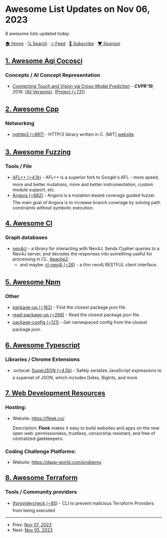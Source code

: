 # Awesome List Updates on Nov 06, 2023

8 awesome lists updated today.

[🏠 Home](/README.md) · [🔍 Search](https://www.trackawesomelist.com/search/) · [🔥 Feed](https://www.trackawesomelist.com/rss.xml) · [📮 Subscribe](https://trackawesomelist.us17.list-manage.com/subscribe?u=d2f0117aa829c83a63ec63c2f&id=36a103854c) · [❤️  Sponsor](https://github.com/sponsors/theowenyoung)



## [1. Awesome Agi Cocosci](/content/YuzheSHI/awesome-agi-cocosci/README.md)

### Concepts / AI Concept Representation

*   [Connecting Touch and Vision via Cross-Modal Prediction](https://ieeexplore.ieee.org/document/8953737) - ***CVPR'19***, 2019. \[[All Versions](https://scholar.google.com/scholar?cluster=17326564895972374001\&hl=en\&as_sdt=0,5)]. \[[Project (⭐72)](https://github.com/YunzhuLi/VisGel)].

## [2. Awesome Cpp](/content/fffaraz/awesome-cpp/README.md)

### Networking

*   [nghttp3 (⭐897)](https://github.com/ngtcp2/nghttp3) - HTTP/3 library written in C. \[MIT] [website](https://nghttp2.org/nghttp3/)

## [3. Awesome Fuzzing](/content/cpuu/awesome-fuzzing/README.md)

### Tools / File

*   [AFL++ (⭐4.1k)](https://github.com/AFLplusplus/AFLplusplus) - AFL++ is a superior fork to Google's AFL - more speed, more and better mutations, more and better instrumentation, custom module support, etc.
*   [Angora (⭐882)](https://github.com/AngoraFuzzer/Angora) - Angora is a mutation-based coverage guided fuzzer. The main goal of Angora is to increase branch coverage by solving path constraints without symbolic execution.

## [4. Awesome Cl](/content/CodyReichert/awesome-cl/README.md)

### Graph databases

*   [neo4cl](https://codeberg.org/Equill/neo4cl) - a library for interacting with Neo4J. Sends Cypher queries to a Neo4J server, and decodes the responses into something useful for processing in CL. [Apache2](https://directory.fsf.org/wiki/License:Apache2.0).
    *   and maybe: [cl-neo4j (⭐26)](https://github.com/kraison/cl-neo4j) - a thin neo4j RESTFUL client interface.

## [5. Awesome Npm](/content/sindresorhus/awesome-npm/README.md)

### Other

*   [package-up (⭐162)](https://github.com/sindresorhus/package-up) - Find the closest package.json file.
*   [read-package-up (⭐266)](https://github.com/sindresorhus/read-package-up) - Read the closest package.json file.
*   [package-config (⭐121)](https://github.com/sindresorhus/package-config) - Get namespaced config from the closest package.json.

## [6. Awesome Typescript](/content/dzharii/awesome-typescript/README.md)

### Libraries / Chrome Extensions

*   :octocat: [SuperJSON (⭐4.5k)](https://github.com/blitz-js/superjson) - Safely serialize JavaScript expressions to a superset of JSON, which includes Dates, BigInts, and more

## [7. Web Development Resources](/content/markodenic/web-development-resources/README.md)

### Hosting:

- Website: <https://fleek.co/>

  Description: **Fleek** makes it easy to build websites and apps on the new open web: permissionless, trustless, censorship resistant, and free of centralized gatekeepers.



### Coding Challenge Platforms:

- Website: <https://dapp-world.com/problems>



## [8. Awesome Terraform](/content/shuaibiyy/awesome-terraform/README.md)

### Tools / Community providers

*   [tfprovidercheck (⭐85)](https://github.com/suzuki-shunsuke/tfprovidercheck) - CLI to prevent malicious Terraform Providers from being executed

---

- Prev: [Nov 07, 2023](/content/2023/11/07/README.md)
- Next: [Nov 05, 2023](/content/2023/11/05/README.md)
